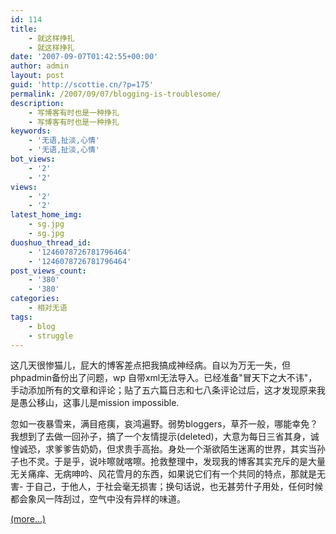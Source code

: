 ```yaml
---
id: 114
title:
    - 就这样挣扎
    - 就这样挣扎
date: '2007-09-07T01:42:55+00:00'
author: admin
layout: post
guid: 'http://scottie.cn/?p=175'
permalink: /2007/09/07/blogging-is-troublesome/
description:
    - 写博客有时也是一种挣扎
    - 写博客有时也是一种挣扎
keywords:
    - '无语,扯淡,心情'
    - '无语,扯淡,心情'
bot_views:
    - '2'
    - '2'
views:
    - '2'
    - '2'
latest_home_img:
    - sg.jpg
    - sg.jpg
duoshuo_thread_id:
    - '1246078726781796464'
    - '1246078726781796464'
post_views_count:
    - '380'
    - '380'
categories:
    - 相对无语
tags:
    - blog
    - struggle
---
```


这几天很惨猫儿，屁大的博客差点把我搞成神经病。自以为万无一失，但phpadmin备份出了问题，wp 自带xml无法导入。已经准备"冒天下之大不讳"，手动添加所有的文章和评论；贴了五六篇日志和七八条评论过后，这才发现原来我是愚公移山，这事儿是mission impossible.

忽如一夜暴雪来，满目疮痍，哀鸿遍野。弱势bloggers，草芥一般，哪能幸免？我想到了去做一回孙子，搞了一个友情提示(deleted)，大意为每日三省其身，诚惶诚恐，求爹爹告奶奶，但求贵手高抬。身处一个渐欲陌生迷离的世界，其实当孙子也不灵。于是乎，说咔嚓就喀嚓。抢救整理中，发现我的博客其实充斥的是大量无关痛痒、无病呻吟、风花雪月的东西，如果说它们有一个共同的特点，那就是无害- 于自己，于他人，于社会毫无损害；换句话说，也无甚劳什子用处，任何时候都会象风一阵刮过，空气中没有异样的味道。

 [<span aria-label="Continue reading 就这样挣扎">(more…)</span>](http://farbank.net/2007/09/07/blogging-is-troublesome/#more-114)